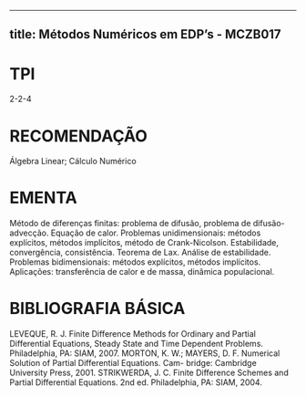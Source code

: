 
---
title: Métodos Numéricos em EDP’s - MCZB017 
---

# TPI

2-2-4

# RECOMENDAÇÃO

Álgebra Linear; Cálculo Numérico

# EMENTA

Método de diferenças finitas: problema de difusão, problema de difusão-advecção. Equação de calor. Problemas unidimensionais: métodos explícitos, métodos implícitos, método de Crank-Nicolson. Estabilidade, convergência, consistência. Teorema de Lax. Análise de estabilidade. Problemas bidimensionais: métodos explícitos, métodos implícitos. Aplicações: transferência de calor e de massa, dinâmica populacional.

# BIBLIOGRAFIA BÁSICA

LEVEQUE, R. J. Finite Difference Methods for Ordinary and Partial Differential Equations, Steady State and Time Dependent Problems. Philadelphia, PA: SIAM, 2007.
MORTON, K. W.; MAYERS, D. F. Numerical Solution of Partial Differential Equations. Cam- bridge: Cambridge University Press, 2001.
STRIKWERDA, J. C. Finite Difference Schemes and Partial Differential Equations. 2nd ed. Philadelphia, PA: SIAM, 2004.
        